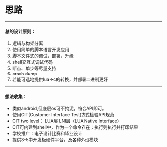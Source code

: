 # 思路


---
#### 总的设计原则：
1. 逻辑与构架分离
2. 使用简单的脚本语言开发应用
3. 脚本文件式的调试，部署，升级
3. shell交互式调试代码
4. 断点、单步等尽量支持
5. crash dump
6. 若能可选地提供lua->c的转换，并部署二进制更好



---
#### 想法收集：
- 类似android,但底层os可不拘泥，符合API即可。
- 使用CIT(Customer Interface Test)方式检验API规范
- CIT two level： LUA层 LNI层（LUA Native Interface）
- CIT可内建到shell中，作为一个命令存在；执行则执行并打印结果
- 学校推广：电子设计比赛和毕业设计
- 提供3-5中开发板硬件平台，及各种外设模块

